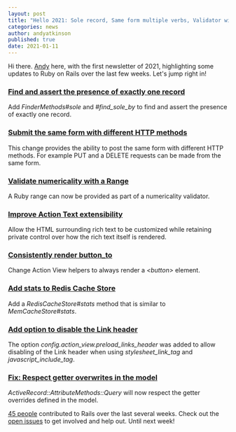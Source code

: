```yaml
---
layout: post
title: "Hello 2021: Sole record, Same form multiple verbs, Validator with range, Rich text control"
categories: news
author: andyatkinson
published: true
date: 2021-01-11
---
```


Hi there. [Andy](https://andyatkinson.com/) here, with the first newsletter of 2021, highlighting some updates to Ruby on Rails over the last few weeks. Let's jump right in!

### [Find and assert the presence of exactly one record](https://github.com/rails/rails/pull/40768)

Add _FinderMethods#sole_ and _#find\_sole\_by_ to find and assert the presence of exactly one record.

### [Submit the same form with different HTTP methods](https://github.com/rails/rails/pull/41045)

This change provides the ability to post the same form with different HTTP methods. For example PUT and a DELETE requests can be made from the same form.

### [Validate numericality with a Range](https://github.com/rails/rails/pull/41022)

A Ruby range can now be provided as part of a numericality validator.

### [Improve Action Text extensibility](https://github.com/rails/rails/pull/40308)

Allow the HTML surrounding rich text to be customized while retaining private control over how the rich text itself is rendered.

### [Consistently render button_to](https://github.com/rails/rails/pull/40747)

Change Action View helpers to always render a _\<button\>_ element.

### [Add stats to Redis Cache Store](https://github.com/rails/rails/pull/40929)

Add a _RedisCacheStore#stats_ method that is similar to _MemCacheStore#stats_.

### [Add option to disable the Link header](https://github.com/rails/rails/pull/40882)

The option _config.action\_view.preload\_links\_header_ was added to allow disabling of the Link header when using _stylesheet\_link\_tag_ and _javascript\_include\_tag_.

### [Fix: Respect getter overwrites in the model](https://github.com/rails/rails/pull/40782)

_ActiveRecord::AttributeMethods::Query_ will now respect the getter overrides defined in the model.

[45 people](https://contributors.rubyonrails.org/contributors/in-time-window/20201219-20210110) contributed to Rails over the last several weeks. Check out the [open issues](https://github.com/rails/rails/issues) to get involved and help out. Until next week!
